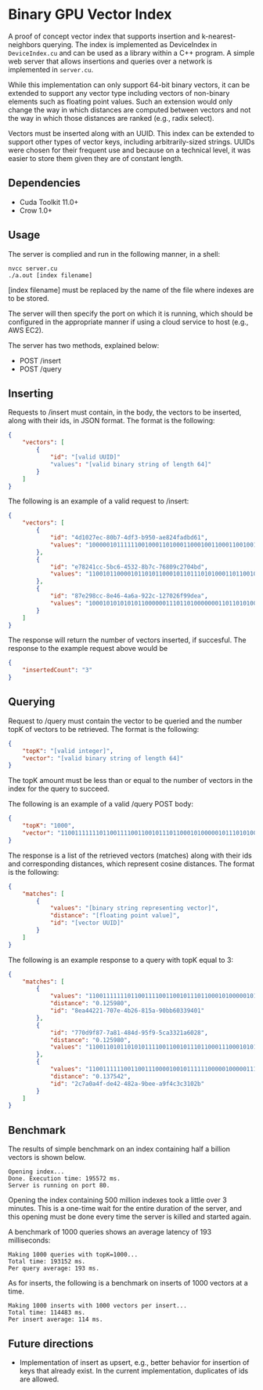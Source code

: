 # Binary GPU Vector Index

A proof of concept vector index that supports insertion and k-nearest-neighbors querying. The index is implemented as DeviceIndex in `DeviceIndex.cu` and can be used as a library within a C++ program. A simple web server that allows insertions and queries over a network is implemented in `server.cu`.

While this implementation can only support 64-bit binary vectors, it can be extended to support any vector type including vectors of non-binary elements such as floating point values. Such an extension would only change the way in which distances are computed between vectors and not the way in which those distances are ranked (e.g., radix select).

Vectors must be inserted along with an UUID. This index can be extended to support other types of vector keys, including arbitrarily-sized strings. UUIDs were chosen for their frequent use and because on a technical level, it was easier to store them given they are of constant length.

## Dependencies

- Cuda Toolkit 11.0+
- Crow 1.0+

## Usage

The server is complied and run in the following manner, in a shell:

    nvcc server.cu
    ./a.out [index filename]

[index filename] must be replaced by the name of the file where indexes are 
to be stored. 

The server will then specify the port on which it is running, which should be configured in the appropriate manner if using a cloud service to host (e.g., AWS EC2).

The server has two methods, explained below:

- POST /insert
- POST /query

## Inserting

Requests to /insert must contain, in the body, the vectors to be inserted, along with their ids, in JSON format. The format is the following:

```json
{
    "vectors": [
        {
            "id": "[valid UUID]"
            "values": "[valid binary string of length 64]"
        }
    ]
}
```

The following is an example of a valid request to /insert:

```json
{
    "vectors": [
        {
            "id": "4d1027ec-80b7-4df3-b950-ae824fadbd61",
            "values": "1000001011111100100011010001100010011000110010011110110111110110"
        },
        {
            "id": "e78241cc-5bc6-4532-8b7c-76809c2704bd",
            "values": "110010110000101101011000101101110101000110110010001100001110010"
        },
        {
            "id": "87e298cc-8e46-4a6a-922c-127026f99dea",
            "values": "100010101010101100000011101101000000011011010100000000001110001"
        }
    ]
}
```

The response will return the number of vectors inserted, if succesful. The response to the example request above would be 

```json
{
    "insertedCount": "3"
}
```

## Querying

Request to /query must contain the vector to be queried and the number topK of vectors to be retrieved. The format is the following:

```json
{
    "topK": "[valid integer]",
    "vector": "[valid binary string of length 64]"
}
```

The topK amount must be less than or equal to the number of vectors in the index for the query to succeed.

The following is an example of a valid /query POST body:

```json
{
    "topK": "1000",
    "vector": "1100111111101100111100110010111011000101000001011101010010010100"
}
```

The response is a list of the retrieved vectors (matches) along with their ids and corresponding distances, which represent cosine distances. The format is the following:

```json
{
    "matches": [
        {
            "values": "[binary string representing vector]",
            "distance": "[floating point value]",
            "id": "[vector UUID]"
        }
    ]
}
```

The following is an example response to a query with topK equal to 3:

```json
{
    "matches": [
        {
            "values": "1100111111101100111100110010111011000101000001011101010010010100",
            "distance": "0.125980",
            "id": "8ea44221-707e-4b26-815a-90bb60339401"
        },
        {
            "id": "770d9f87-7a81-484d-95f9-5ca3321a6028",
            "distance": "0.125980",
            "values": "1100110101101010111100110010111011000111000101011111110011010100"
        },
        {
            "values": "1100111111001100111000010010111111000001000001111110010000010100",
            "distance": "0.137542",
            "id": "2c7a0a4f-de42-482a-9bee-a9f4c3c3102b"
        }
    ]
}
```

## Benchmark 

The results of simple benchmark on an index containing half a billion vectors is 
shown below.

    Opening index...
    Done. Execution time: 195572 ms.
    Server is running on port 80.

Opening the index containing 500 million indexes took a little over 3 minutes. This is a one-time wait for the entire duration of the server, and this opening must be done every time the server is killed and started again. 

A benchmark of 1000 queries shows an average latency of 193 milliseconds:

    Making 1000 queries with topK=1000...
    Total time: 193152 ms.
    Per query average: 193 ms.

As for inserts, the following is a benchmark on inserts of 1000 vectors at a time.

    Making 1000 inserts with 1000 vectors per insert...
    Total time: 114483 ms.
    Per insert average: 114 ms.


## Future directions

- Implementation of insert as upsert, e.g., better behavior for insertion of keys that already exist. In the current implementation, duplicates of ids are allowed.
